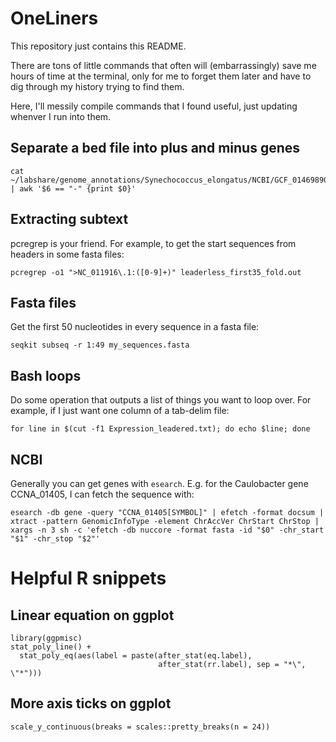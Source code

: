 # OneLiners

This repository just contains this README. 

There are tons of little commands that often will (embarrassingly) save me hours of time at the terminal, only for me to forget them later and have to dig through my history trying to find them.

Here, I'll messily compile commands that I found useful, just updating whenver I run into them.

## Separate a bed file into plus and minus genes

```
cat ~/labshare/genome_annotations/Synechococcus_elongatus/NCBI/GCF_014698905.1_ASM1469890v1_genomic.bed | awk '$6 == "-" {print $0}'
```

## Extracting subtext

pcregrep is your friend. For example, to get the start sequences from headers in some fasta files:

```
pcregrep -o1 ">NC_011916\.1:([0-9]+)" leaderless_first35_fold.out
```

## Fasta files
Get the first 50 nucleotides in every sequence in a fasta file:

```
seqkit subseq -r 1:49 my_sequences.fasta
```


## Bash loops
Do some operation that outputs a list of things you want to loop over. For example, if I just want one column of a tab-delim file:
```
for line in $(cut -f1 Expression_leadered.txt); do echo $line; done
```

## NCBI
Generally you can get genes with `esearch`. E.g. for the Caulobacter gene CCNA_01405, I can fetch the sequence with:

```
esearch -db gene -query "CCNA_01405[SYMBOL]" | efetch -format docsum | xtract -pattern GenomicInfoType -element ChrAccVer ChrStart ChrStop | xargs -n 3 sh -c 'efetch -db nuccore -format fasta -id "$0" -chr_start "$1" -chr_stop "$2"'
```

# Helpful R snippets

## Linear equation on ggplot

```{r}
library(ggpmisc)
stat_poly_line() +
  stat_poly_eq(aes(label = paste(after_stat(eq.label),
                                 after_stat(rr.label), sep = "*\", \"*"))) 
```

## More axis ticks on ggplot

```{r}
scale_y_continuous(breaks = scales::pretty_breaks(n = 24))
```
